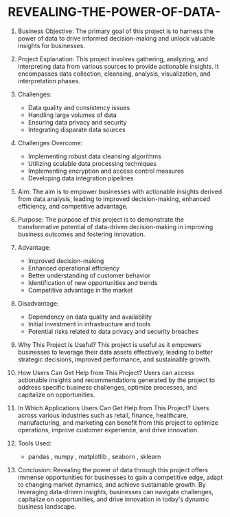 # REVEALING-THE-POWER-OF-DATA-


1. Business Objective:
   The primary goal of this project is to harness the power of data to drive informed decision-making and unlock valuable insights for businesses. 

2. Project Explanation:
   This project involves gathering, analyzing, and interpreting data from various sources to provide actionable insights. It encompasses data collection, cleansing, analysis, visualization, and interpretation phases.

3. Challenges:
   - Data quality and consistency issues
   - Handling large volumes of data
   - Ensuring data privacy and security
   - Integrating disparate data sources

4. Challenges Overcome:
   - Implementing robust data cleansing algorithms
   - Utilizing scalable data processing techniques
   - Implementing encryption and access control measures
   - Developing data integration pipelines

5. Aim:
   The aim is to empower businesses with actionable insights derived from data analysis, leading to improved decision-making, enhanced efficiency, and competitive advantage.

6. Purpose:
   The purpose of this project is to demonstrate the transformative potential of data-driven decision-making in improving business outcomes and fostering innovation.

7. Advantage:
   - Improved decision-making
   - Enhanced operational efficiency
   - Better understanding of customer behavior
   - Identification of new opportunities and trends
   - Competitive advantage in the market

8. Disadvantage:
   - Dependency on data quality and availability
   - Initial investment in infrastructure and tools
   - Potential risks related to data privacy and security breaches

9. Why This Project Is Useful?
   This project is useful as it empowers businesses to leverage their data assets effectively, leading to better strategic decisions, improved performance, and sustainable growth.

10. How Users Can Get Help from This Project?
    Users can access actionable insights and recommendations generated by the project to address specific business challenges, optimize processes, and capitalize on opportunities.

11. In Which Applications Users Can Get Help from This Project?
    Users across various industries such as retail, finance, healthcare, manufacturing, and marketing can benefit from this project to optimize operations, improve customer experience, and drive innovation.

12. Tools Used:
    - pandas , numpy , matplotlib , seaborn  , sklearn 
13. Conclusion:
    Revealing the power of data through this project offers immense opportunities for businesses to gain a competitive edge, adapt to changing market dynamics, and achieve sustainable growth. By leveraging data-driven insights, businesses can navigate challenges, capitalize on opportunities, and drive innovation in today's dynamic business landscape.
